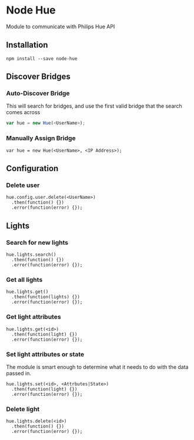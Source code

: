 # Node Hue
Module to communicate with Philips Hue API

## Installation

```shell
npm install --save node-hue
```

## Discover Bridges

### Auto-Discover Bridge
This will search for bridges, and use the first valid bridge that the search comes across

```javascript
var hue = new Hue(<UserName>);
```

### Manually Assign Bridge

```
var hue = new Hue(<UserName>, <IP Address>);
```

## Configuration

### Delete user

```
hue.config.user.delete(<UserName>)
  .then(function() {})
  .error(function(error) {});
```

## Lights

### Search for new lights

```
hue.lights.search()
  .then(function() {})
  .error(function(error) {});
```

### Get all lights

```
hue.lights.get()
  .then(function(lights) {})
  .error(function(error) {});
```

### Get light attributes

```
hue.lights.get(<id>)
  .then(function(light) {})
  .error(function(error) {});
```

### Set light attributes or state
The module is smart enough to determine what it needs to do with the data passed in.

```
hue.lights.set(<id>, <Attrbutes|State>)
  .then(function(light) {})
  .error(function(error) {});
```

### Delete light

```
hue.lights.delete(<id>)
  .then(function() {})
  .error(function(error) {});
```
